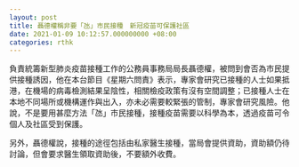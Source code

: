 ```yaml
---
layout: post
title: 聶德權稱非要「氹」市民接種　新冠疫苗可保護社區
date: 2021-01-09 10:12:57.000000000 +08:00
categories: rthk
---
```


負責統籌新型肺炎疫苗接種工作的公務員事務局局長聶德權，被問到會否為市民提供接種誘因，他在本台節目《星期六問責》表示，專家會研究已接種的人士如果抵港，在機場的病毒檢測結果呈陰性，相關檢疫政策有沒有空間調整；已接種人士在本地不同場所或機構運作與出入，亦未必需要較緊張的管制，專家會研究風險。他說，不是要用甚麼方法「氹」市民接種，接種疫苗需要以科學為本，透過疫苗可令個人及社區受到保護。

另外，聶德權說，接種的途徑包括由私家醫生接種，當局會提供資助，資助額仍待討論，但會要求醫生領取資助後，不要額外收費。
